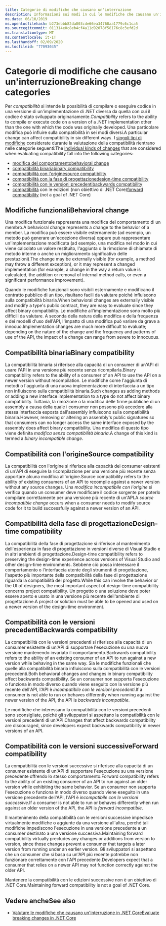 ```yaml
---
title: Categorie di modifiche che causano un'interruzione
description: Informazioni sui modi in cui le modifiche che causano un'interruzione vengono categorizzate in .NET Core.
ms.date: 06/10/2019
ms.openlocfilehash: b273ebbb82da803cde66ea34760aa1779c6c1ca5
ms.sourcegitcommit: 011314e0c8eb4cf4a11d92078f58176c8c3efd2d
ms.translationtype: MT
ms.contentlocale: it-IT
ms.lasthandoff: 02/09/2020
ms.locfileid: "77093045"
---
```

# <a name="breaking-change-categories"></a><span data-ttu-id="2ee08-103">Categorie di modifiche che causano un'interruzione</span><span class="sxs-lookup"><span data-stu-id="2ee08-103">Breaking change categories</span></span>

<span data-ttu-id="2ee08-104">Per *compatibilità* si intende la possibilità di compilare o eseguire codice in una versione di un'implementazione di .NET diversa da quella con cui il codice è stato sviluppato originariamente.</span><span class="sxs-lookup"><span data-stu-id="2ee08-104">*Compatibility* refers to the ability to compile or execute code on a version of a .NET implementation other than the one with which the code was originally developed.</span></span> <span data-ttu-id="2ee08-105">Una particolare modifica può influire sulla compatibilità in sei modi diversi.</span><span class="sxs-lookup"><span data-stu-id="2ee08-105">A particular change can affect compatibility in six different ways.</span></span> <span data-ttu-id="2ee08-106">I [singoli tipi di modifiche](index.md) considerate durante la valutazione della compatibilità rientrano nelle categorie seguenti:</span><span class="sxs-lookup"><span data-stu-id="2ee08-106">The [individual kinds of changes](index.md) that are considered when evaluating compatibility fall into the following categories:</span></span>

- [<span data-ttu-id="2ee08-107">modifica del comportamento</span><span class="sxs-lookup"><span data-stu-id="2ee08-107">behavioral change</span></span>](#behavioral-change)
- [<span data-ttu-id="2ee08-108">compatibilità binaria</span><span class="sxs-lookup"><span data-stu-id="2ee08-108">binary compatibility</span></span>](#binary-compatibility)
- [<span data-ttu-id="2ee08-109">compatibilità con l'origine</span><span class="sxs-lookup"><span data-stu-id="2ee08-109">source compatibility</span></span>](#source-compatibility)
- [<span data-ttu-id="2ee08-110">compatibilità con la fase di progettazione</span><span class="sxs-lookup"><span data-stu-id="2ee08-110">design-time compatibility</span></span>](#design-time-compatibility)
- [<span data-ttu-id="2ee08-111">compatibilità con le versioni precedenti</span><span class="sxs-lookup"><span data-stu-id="2ee08-111">backwards compatibility</span></span>](#backwards-compatibility)
- <span data-ttu-id="2ee08-112">[compatibilità](#forward-compatibility) con le edizioni (non obiettivo di .NET Core)</span><span class="sxs-lookup"><span data-stu-id="2ee08-112">[forward compatibility](#forward-compatibility) (not a goal of .NET Core)</span></span>

## <a name="behavioral-change"></a><span data-ttu-id="2ee08-113">Modifiche funzionali</span><span class="sxs-lookup"><span data-stu-id="2ee08-113">Behavioral change</span></span>

<span data-ttu-id="2ee08-114">Una modifica funzionale rappresenta una modifica del comportamento di un membro.</span><span class="sxs-lookup"><span data-stu-id="2ee08-114">A behavioral change represents a change to the behavior of a member.</span></span> <span data-ttu-id="2ee08-115">La modifica può essere visibile esternamente (ad esempio, un metodo può generare un'eccezione diversa) oppure può rappresentare un'implementazione modificata (ad esempio, una modifica nel modo in cui viene calcolato un valore restituito, l'aggiunta o la rimozione di chiamate di metodo interne o anche un miglioramento significativo delle prestazioni).</span><span class="sxs-lookup"><span data-stu-id="2ee08-115">The change may be externally visible (for example, a method may throw a different exception), or it may represent a changed implementation (for example, a change in the way a return value is calculated, the addition or removal of internal method calls, or even a significant performance improvement).</span></span>

<span data-ttu-id="2ee08-116">Quando le modifiche funzionali sono visibili esternamente e modificano il contratto pubblico di un tipo, risultano facili da valutare poiché influiscono sulla compatibilità binaria.</span><span class="sxs-lookup"><span data-stu-id="2ee08-116">When behavioral changes are externally visible and modify a type's public contract, they are easy to evaluate since they affect binary compatibility.</span></span> <span data-ttu-id="2ee08-117">Le modifiche all'implementazione sono molto più difficili da valutare. A seconda della natura della modifica e della frequenza e dei modelli d'uso dell'API, l'impatto di una modifica può variare da grave a innocuo.</span><span class="sxs-lookup"><span data-stu-id="2ee08-117">Implementation changes are much more difficult to evaluate; depending on the nature of the change and the frequency and patterns of use of the API, the impact of a change can range from severe to innocuous.</span></span>

## <a name="binary-compatibility"></a><span data-ttu-id="2ee08-118">Compatibilità binaria</span><span class="sxs-lookup"><span data-stu-id="2ee08-118">Binary compatibility</span></span>

<span data-ttu-id="2ee08-119">La compatibilità binaria si riferisce alla capacità di un consumer di un'API di usare l'API in una versione più recente senza ricompilarla.</span><span class="sxs-lookup"><span data-stu-id="2ee08-119">Binary compatibility refers to the ability of a consumer of an API to use the API on a newer version without recompilation.</span></span> <span data-ttu-id="2ee08-120">Le modifiche come l'aggiunta di metodi o l'aggiunta di una nuova implementazione di interfaccia a un tipo non influiscono sulla compatibilità binaria.</span><span class="sxs-lookup"><span data-stu-id="2ee08-120">Such changes as adding methods or adding a new interface implementation to a type do not affect binary compatibility.</span></span> <span data-ttu-id="2ee08-121">Tuttavia, la rimozione o la modifica delle firme pubbliche di un assembly a causa della quale i consumer non possono più accedere alla stessa interfaccia esposta dall'assembly influiscono sulla compatibilità binaria.</span><span class="sxs-lookup"><span data-stu-id="2ee08-121">However, removing or altering an assembly's public signatures so that consumers can no longer access the same interface exposed by the assembly does affect binary compatibility.</span></span> <span data-ttu-id="2ee08-122">Una modifica di questo tipo viene definita *modifica senza compatibilità binaria*.</span><span class="sxs-lookup"><span data-stu-id="2ee08-122">A change of this kind is termed a *binary incompatible change*.</span></span>

## <a name="source-compatibility"></a><span data-ttu-id="2ee08-123">Compatibilità con l'origine</span><span class="sxs-lookup"><span data-stu-id="2ee08-123">Source compatibility</span></span>

<span data-ttu-id="2ee08-124">La compatibilità con l'origine si riferisce alla capacità dei consumer esistenti di un'API di eseguire la ricompilazione per una versione più recente senza apportare alcuna modifica all'origine.</span><span class="sxs-lookup"><span data-stu-id="2ee08-124">Source compatibility refers to the ability of existing consumers of an API to recompile against a newer version without any source changes.</span></span> <span data-ttu-id="2ee08-125">Una *modifica incompatibile con l'origine* si verifica quando un consumer deve modificare il codice sorgente per poterlo compilare correttamente per una versione più recente di un'API.</span><span class="sxs-lookup"><span data-stu-id="2ee08-125">A *source incompatible change* occurs when a consumer needs to modify source code for it to build successfully against a newer version of an API.</span></span>

## <a name="design-time-compatibility"></a><span data-ttu-id="2ee08-126">Compatibilità della fase di progettazione</span><span class="sxs-lookup"><span data-stu-id="2ee08-126">Design-time compatibility</span></span>

<span data-ttu-id="2ee08-127">La compatibilità della fase di progettazione si riferisce al mantenimento dell'esperienza in fase di progettazione in versioni diverse di Visual Studio e in altri ambienti di progettazione.</span><span class="sxs-lookup"><span data-stu-id="2ee08-127">Design-time compatibility refers to preserving the design-time experience across versions of Visual Studio and other design-time environments.</span></span> <span data-ttu-id="2ee08-128">Sebbene ciò possa interessare il comportamento o l'interfaccia utente degli strumenti di progettazione, l'aspetto più importante della compatibilità della fase di progettazione riguarda la compatibilità del progetto.</span><span class="sxs-lookup"><span data-stu-id="2ee08-128">While this can involve the behavior or the UI of designers, the most important aspect of design-time compatibility concerns project compatibility.</span></span> <span data-ttu-id="2ee08-129">Un progetto o una soluzione deve poter essere aperto e usato in una versione più recente dell'ambiente di progettazione.</span><span class="sxs-lookup"><span data-stu-id="2ee08-129">A project or solution must be able to be opened and used on a newer version of the design-time environment.</span></span>

## <a name="backwards-compatibility"></a><span data-ttu-id="2ee08-130">Compatibilità con le versioni precedenti</span><span class="sxs-lookup"><span data-stu-id="2ee08-130">Backwards compatibility</span></span>

<span data-ttu-id="2ee08-131">La compatibilità con le versioni precedenti si riferisce alla capacità di un consumer esistente di un'API di supportare l'esecuzione su una nuova versione mantenendo invariato il comportamento.</span><span class="sxs-lookup"><span data-stu-id="2ee08-131">Backwards compatibility refers to the ability of an existing consumer of an API to run against a new version while behaving in the same way.</span></span> <span data-ttu-id="2ee08-132">Sia le modifiche funzionali che quelle alla compatibilità binaria influiscono sulla compatibilità con le versioni precedenti.</span><span class="sxs-lookup"><span data-stu-id="2ee08-132">Both behavioral changes and changes in binary compatibility affect backwards compatibility.</span></span> <span data-ttu-id="2ee08-133">Se un consumer non supporta l'esecuzione o funziona in modo diverso quando viene eseguito con la versione più recente dell'API, l'API è *incompatibile con le versioni precedenti*.</span><span class="sxs-lookup"><span data-stu-id="2ee08-133">If a consumer is not able to run or behaves differently when running against the newer version of the API, the API is *backwards incompatible*.</span></span>

<span data-ttu-id="2ee08-134">Le modifiche che interessano la compatibilità con le versioni precedenti sono sconsigliate, poiché gli sviluppatori si aspettano la compatibilità con le versioni precedenti di un'API.</span><span class="sxs-lookup"><span data-stu-id="2ee08-134">Changes that affect backwards compatibility are discouraged, since developers expect backwards compatibility in newer versions of an API.</span></span>

## <a name="forward-compatibility"></a><span data-ttu-id="2ee08-135">Compatibilità con le versioni successive</span><span class="sxs-lookup"><span data-stu-id="2ee08-135">Forward compatibility</span></span>

<span data-ttu-id="2ee08-136">La compatibilità con le versioni successive si riferisce alla capacità di un consumer esistente di un'API di supportare l'esecuzione su una versione precedente offrendo lo stesso comportamento.</span><span class="sxs-lookup"><span data-stu-id="2ee08-136">Forward compatibility refers to the ability of an existing consumer of an API to run against an older version while exhibiting the same behavior.</span></span> <span data-ttu-id="2ee08-137">Se un consumer non supporta l'esecuzione o funziona in modo diverso quando viene eseguito in una versione precedente dell'API, l'API è *incompatibile con le versioni successive*.</span><span class="sxs-lookup"><span data-stu-id="2ee08-137">If a consumer is not able to run or behaves differently when run against an older version of the API, the API is *forward incompatible*.</span></span>

<span data-ttu-id="2ee08-138">Il mantenimento della compatibilità con le versioni successive impedisce virtualmente modifiche o aggiunte da una versione all'altra, perché tali modifiche impediscono l'esecuzione in una versione precedente a un consumer destinato a una versione successiva.</span><span class="sxs-lookup"><span data-stu-id="2ee08-138">Maintaining forward compatibility virtually precludes any changes or additions from version to version, since those changes prevent a consumer that targets a later version from running under an earlier version.</span></span> <span data-ttu-id="2ee08-139">Gli sviluppatori si aspettano che un consumer che si basa su un'API più recente potrebbe non funzionare correttamente con l'API precedente.</span><span class="sxs-lookup"><span data-stu-id="2ee08-139">Developers expect that a consumer that relies on a newer API may not function correctly against the older API.</span></span>

<span data-ttu-id="2ee08-140">Mantenere la compatibilità con le edizioni successive non è un obiettivo di .NET Core.</span><span class="sxs-lookup"><span data-stu-id="2ee08-140">Maintaining forward compatibility is not a goal of .NET Core.</span></span>

## <a name="see-also"></a><span data-ttu-id="2ee08-141">Vedere anche</span><span class="sxs-lookup"><span data-stu-id="2ee08-141">See also</span></span>

- [<span data-ttu-id="2ee08-142">Valutare le modifiche che causano un'interruzione in .NET Core</span><span class="sxs-lookup"><span data-stu-id="2ee08-142">Evaluate breaking changes in .NET Core</span></span>](index.md)
